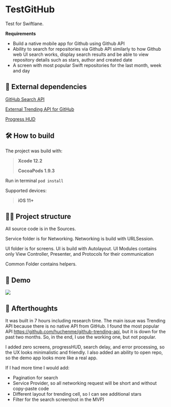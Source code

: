 # TestGitHub

Test for Swiftlane.

**Requirements**

- Build a native mobile app for Github using Github API
- Ability to search for repositories via Github API similarly to how Github web UI search works, display search results and be able to view repository details such as stars, author and created date
- A screen with most popular Swift repositories for the last month, week and day

🔗 External dependencies
--------------------------
[GitHub Search API](https://docs.github.com/en/free-pro-team@latest/rest/reference/search)

[External  Trending API for GitHub](https://github.com/xxdongs/github-trending)

[Progress HUD](https://github.com/pkluz/PKHUD)

🛠 How to build
 --------------------------
The project was build with:

>**Xcode 12.2**
>
>**СocoaPods 1.9.3**

Run in terminal
`pod install`

Supported devices:
>**iOS 11+**


👨‍💻 Project structure
 --------------------------
All source code is in the Sources.

Service folder is for Networking.  Networking is build with URLSession.

UI folder is for screens. UI is build with Autolayout. UI Modules contains only View Controller, Presenter, and Protocols for their communication

Common Folder contains helpers.


📱 Demo
 --------------------------
 ![](README-images/demo.gif)


🔘 Afterthoughts
--------------------------
It was built in 7 hours including research time. The main issue was Trending API because there is no native API from GitHub. 
I found the most popular API https://github.com/huchenme/github-trending-api, but it is down for the past two months.
So, in the end, I use the working one, but not popular.

I added zero screens, progressHUD, search delay, and error processing, so the UX looks minimalistic and friendly.
I also added an ability to open repo, so the demo app looks more like a real app.

If I had more time I would add:
- Pagination for search
- Service Provider, so all networking request will be short and without copy-paste code
- Different layout for trending cell, so I can see additional stars
- Filter for the search screen(not in the MVP)

